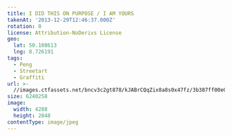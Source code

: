 ```yaml
---
title: I DID THIS ON PURPOSE / I AM YOURS
takenAt: '2013-12-29T12:46:37.000Z'
rotation: 0
license: Attribution-NoDerivs License
geo:
  lat: 50.108613
  lng: 8.726191
tags:
  - Peng
  - Streetart
  - Graffiti
url: >-
  //images.ctfassets.net/bncv3c2gt878/kJABrCQqZix8a8s0x47fz/3b387ff00e073f7d66051cfbb4a06e44/i-did-this-on-purpose--i-am-yours_11625453214_o
size: 6240258
image:
  width: 4288
  height: 2848
contentType: image/jpeg
---
```


